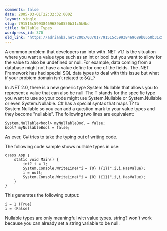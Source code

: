 ```yaml
---
comments: false
date: 2005-03-01T22:32:32.000Z
layout: single
slug: 791515c59938469689b0550b31c5b0bd
title: Nullable Types
wordpress_id: 370
old_link: 'https://adrianba.net/2005/03/01/791515c59938469689b0550b31c5b0bd/'
---
```

A common problem that developers run into with .NET v1.1 is the
situation where you want a value type such as an int or
bool but you want to allow for the value to also be
undefined or null. For example, data coming from a database might
not have a value define for one of the fields. The .NET Framework
has had special SQL data types to deal with this issue but what if
your problem domain isn't related to SQL?

In .NET 2.0, there is a new generic type
System.Nullable<T> that allows you to represent a
value that can also be null. The T stands for the specific type you
want to use so your code might use
System.Nullable<int> or
System.Nullable<bool> or even
System.Nullable<MyValueType>. C# has a special
syntax that maps T? to System.Nullable<T>
so you can add a question mark to your value types and they become
"nullable". The following two lines are equivalent:
    
    
    System.Nullable<bool> myNullableBool = false;
    bool? myNullableBool = false;
    

As ever, C# tries to take the typing out of writing code.

The following code sample shows nullable types in use:
    
    
    class App {
        static void Main() {
            int? i = 1;
            System.Console.WriteLine("i = {0} ({1})",i,i.HasValue);
            i = null;
            System.Console.WriteLine("i = {0} ({1})",i,i.HasValue);
        }
    }
    

This generates the following output:
    
    
    i = 1 (True)
    i = (False)
    

Nullable types are only meaningful with value types.
string? won't work because you can already set a string
variable to be null.
